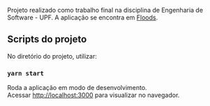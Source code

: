 Projeto realizado como trabalho final na disciplina de Engenharia de Software - UPF.
A aplicação se encontra em [Floods](https://floods-web.web.app/).

## Scripts do projeto

No diretório do projeto, utilizar:

### `yarn start`

Roda a aplicação em modo de desenvolvimento.<br />
Acessar [http://localhost:3000](http://localhost:3000) para visualizar no navegador.